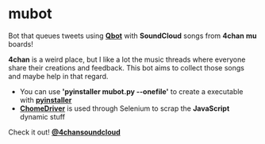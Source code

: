 # mubot

Bot that queues tweets using **[Qbot](https://github.com/alvivar/qbot)** with **SoundCloud** songs from **4chan** **mu** boards!

**4chan** is a weird place, but I like a lot the music threads where everyone share their creations and feedback. This bot aims to collect those songs and maybe help in that regard.

* You can use **'pyinstaller mubot.py --onefile'** to create a executable with **[pyinstaller](https://www.pyinstaller.org/)**
* **[ChomeDriver](https://sites.google.com/a/chromium.org/chromedriver/)** is used through Selenium to scrap the **JavaScript** dynamic stuff

Check it out! **[@4chansoundcloud](https://twitter.com/4chansoundcloud)**
